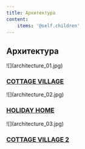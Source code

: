 ```yaml
---
title: Архитектура
content:
    items: '@self.children'
---
```


<h2>Архитектура</h2>

<div class="row">
    <div class="l-33" markdown="1">![](architecture_01.jpg)
        <div class="mask"><h3><a href="/arkhitecture/cottage-village"><span>COTTAGE VILLAGE</span></a></h3></div>
    </div>
    <div class="l-33" markdown="1">![](architecture_02.jpg)
        <div class="mask"><h3><a href="/arkhitecture/holiday-home"><span>HOLIDAY HOME</span></a></h3></div>
    </div>
    <div class="l-33" markdown="1">![](architecture_03.jpg)
        <div class="mask"><h3><a href="/arkhitecture/cottage-village-2"><span>COTTAGE VILLAGE 2</span></a></h3></div>
    </div>
</div>